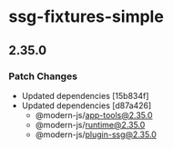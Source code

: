 # ssg-fixtures-simple

## 2.35.0

### Patch Changes

- Updated dependencies [15b834f]
- Updated dependencies [d87a426]
  - @modern-js/app-tools@2.35.0
  - @modern-js/runtime@2.35.0
  - @modern-js/plugin-ssg@2.35.0

